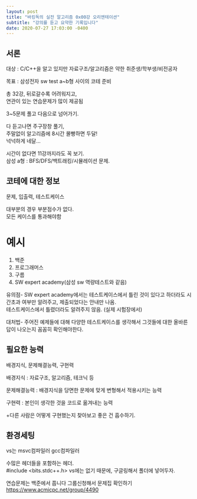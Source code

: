 ```yaml
---
layout: post
title: "바킹독의 실전 알고리즘 0x00강 오리엔테이션"
subtitle: "강의를 듣고 요약한 기록입니다"
date: 2020-07-27 17:03:00 -0400
---
```


## 서론

대상 : C/C++을 알고 있지만 자료구조/알고리즘은 약한 취준생/학부생/비전공자

목표 : 삼성전자 sw test a~b형 사이의 코테 준비

총 32강, 뒤로갈수록 어려워지고,   
연관이 있는 연습문제가 많이 제공됨   

3~5문제 풀고 다음으로 넘어가기.   

다 듣고나면 주구장창 풀기,   
주말없이 알고리즘에 8시간 몰빵하면 두달!   
넉넉하게 네달...

시간이 없다면 11강까지라도 꼭 보기.   
삼성 a형 : BFS/DFS/백트래킹/시뮬레이션 문제.

## 코테에 대한 정보

문제, 입출력, 테스트케이스

대부분의 경우 부분점수가 없다.   
모든 케이스를 통과해야함


# 예시
1. 백준 
2. 프로그래머스
3. 구름
4. SW expert academy(삼성 sw 역량테스트와 같음)

유의점- SW expert academy에서는 테스트케이스에서 틀린 것이 있다고 하더라도 시간초과 여부만 알려주고, 제출되었다는 안내만 나옴.    
테스트케이스에서 틀렸더라도 알려주지 않음. (실제 시험장에서)

대처법- 주어진 예제들에 대해 다양한 테스트케이스를 생각해서 그것들에 대한 올바른 답이 나오는지 꼼꼼히 확인해야한다.


## 필요한 능력

배경지식, 문제해결능력, 구현력

배경지식 : 자료구조, 알고리즘, 테크닉 등

문제해결능력 : 배경지식을 당면한 문제에 맞게 변형해서 적용시키는 능력

구현력 : 본인이 생각한 것을 코드로 옮겨내는 능력

+다른 사람은 어떻게 구현했는지 찾아보고 좋은 건 흡수하기.


## 환경세팅

vs는 msvc컴파일러
gcc컴파일러

수많은 헤더들을 포함하는 헤더.    
#include <bits.stdc++.h>
vs에는 없기 때문에, 구글링해서 폴더에 넣어두자.

연습문제는 백준에서 풉니다
그룹신청해서 문제집 확인하기
https://www.acmicpc.net/group/4490


